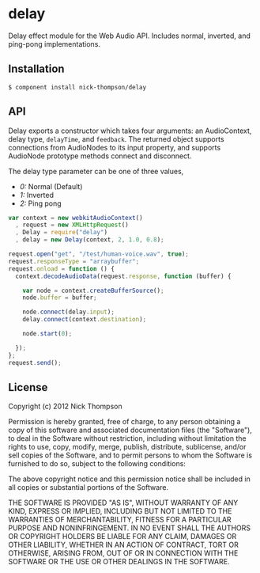 
# delay

  Delay effect module for the Web Audio API. Includes normal, inverted, and ping-pong implementations.

## Installation

    $ component install nick-thompson/delay

## API

Delay exports a constructor which takes four arguments: an AudioContext, delay type, `delayTime`, and `feedback`. The returned object supports connections from AudioNodes to its input property, and supports AudioNode prototype methods connect and disconnect.

The delay type parameter can be one of three values,

  * *0:* Normal (Default)
  * *1:* Inverted
  * *2:* Ping pong
   
```javascript
var context = new webkitAudioContext()
  , request = new XMLHttpRequest()
  , Delay = require("delay")
  , delay = new Delay(context, 2, 1.0, 0.8);

request.open("get", "/test/human-voice.wav", true);
request.responseType = "arraybuffer";
request.onload = function () {
  context.decodeAudioData(request.response, function (buffer) {

    var node = context.createBufferSource();
    node.buffer = buffer;

    node.connect(delay.input);
    delay.connect(context.destination);

    node.start(0);

  });
};
request.send();
```

## License

  Copyright (c) 2012 Nick Thompson

  Permission is hereby granted, free of charge, to any person
  obtaining a copy of this software and associated documentation
  files (the "Software"), to deal in the Software without
  restriction, including without limitation the rights to use,
  copy, modify, merge, publish, distribute, sublicense, and/or sell
  copies of the Software, and to permit persons to whom the
  Software is furnished to do so, subject to the following
  conditions:

  The above copyright notice and this permission notice shall be
  included in all copies or substantial portions of the Software.

  THE SOFTWARE IS PROVIDED "AS IS", WITHOUT WARRANTY OF ANY KIND,
  EXPRESS OR IMPLIED, INCLUDING BUT NOT LIMITED TO THE WARRANTIES
  OF MERCHANTABILITY, FITNESS FOR A PARTICULAR PURPOSE AND
  NONINFRINGEMENT. IN NO EVENT SHALL THE AUTHORS OR COPYRIGHT
  HOLDERS BE LIABLE FOR ANY CLAIM, DAMAGES OR OTHER LIABILITY,
  WHETHER IN AN ACTION OF CONTRACT, TORT OR OTHERWISE, ARISING
  FROM, OUT OF OR IN CONNECTION WITH THE SOFTWARE OR THE USE OR
  OTHER DEALINGS IN THE SOFTWARE.
